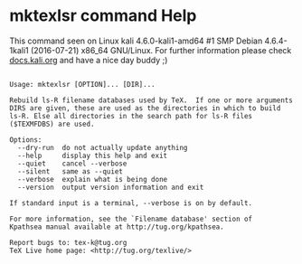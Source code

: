 # mktexlsr command Help
 
 This command seen on Linux kali 4.6.0-kali1-amd64 #1 SMP Debian 4.6.4-1kali1 (2016-07-21) x86_64 GNU/Linux. For further information please check [docs.kali.org](docs.kali.org) and have a nice day buddy ;) 

~~~

Usage: mktexlsr [OPTION]... [DIR]...

Rebuild ls-R filename databases used by TeX.  If one or more arguments
DIRS are given, these are used as the directories in which to build
ls-R. Else all directories in the search path for ls-R files
($TEXMFDBS) are used.

Options:
  --dry-run  do not actually update anything
  --help     display this help and exit 
  --quiet    cancel --verbose
  --silent   same as --quiet
  --verbose  explain what is being done
  --version  output version information and exit
  
If standard input is a terminal, --verbose is on by default.

For more information, see the `Filename database' section of
Kpathsea manual available at http://tug.org/kpathsea.

Report bugs to: tex-k@tug.org
TeX Live home page: <http://tug.org/texlive/>


~~~
